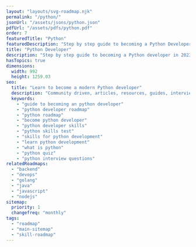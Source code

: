 ```yaml
---
layout: "layouts/svg-roadmap.njk"
permalink: "/python/"
jsonUrl: "/assets/jsons/python.json"
pdfUrl: "/assets/pdfs/python.pdf"
order: 7
featuredTitle: "Python"
featuredDescription: "Step by step guide to becoming a Python Developer in 2023"
title: "Python Developer"
description: "Step by step guide to becoming a Python developer in 2023"
hasTopics: true
dimensions:
  width: 992
  height: 1259.03
seo:
  title: "Learn to become a modern Python developer"
  description: "Community driven, articles, resources, guides, interview questions, quizzes for python development. Learn to become a modern Python developer by following the steps, skills, resources and guides listed in this roadmap."
  keywords:
    - "guide to becoming an python developer"
    - "python developer roadmap"
    - "python roadmap"
    - "become python developer"
    - "python developer skills"
    - "python skills test"
    - "skills for python development"
    - "learn python development"
    - "what is python"
    - "python quiz"
    - "python interview questions"
relatedRoadmaps:
  - "backend"
  - "devops"
  - "golang"
  - "java"
  - "javascript"
  - "nodejs"
sitemap:
  priority: 1
  changefreq: "monthly"
tags:
  - "roadmap"
  - "main-sitemap"
  - "skill-roadmap"
---
```


